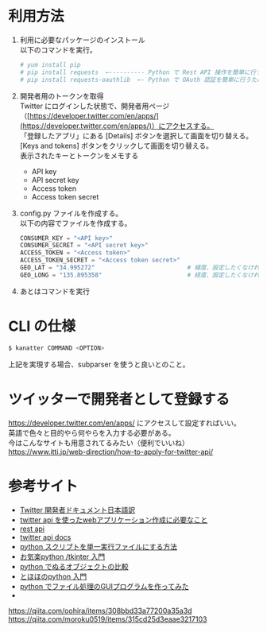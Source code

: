 # 利用方法

1. 利用に必要なパッケージのインストール  
    以下のコマンドを実行。
    ```sh
    # yum install pip
    # pip install requests  ←---------- Python で Rest API 操作を簡単に行うためのライブラリ
    # pip install requests-oauthlib  ←- Python で OAuth 認証を簡単に行うためのライブラリ
    ```

2. 開発者用のトークンを取得  
    Twitter にログインした状態で、開発者用ページ（[https://developer.twitter.com/en/apps/](https://developer.twitter.com/en/apps/)）にアクセスする。  
    「登録したアプリ」にある [Details] ボタンを選択して画面を切り替える。  
    [Keys and tokens] ボタンをクリックして画面を切り替える。  
    表示されたキーとトークンをメモする
    - API key
    - API secret key
    - Access token
    - Access token secret

3. config.py ファイルを作成する。  
    以下の内容でファイルを作成する。
    ```python
    CONSUMER_KEY = "<API key>"
    CONSUMER_SECRET = "<API secret key>"
    ACCESS_TOKEN = "<Access token>"
    ACCESS_TOKEN_SECRET = "<Access token secret>"
    GEO_LAT = "34.995272"                          # 緯度、設定したくなければ "" でおｋ
    GEO_LONG = "135.895358"                        # 経度、設定したくなければ "" でおｋ
    ```

4. あとはコマンドを実行


# CLI の仕様
```py
$ kanatter COMMAND <OPTION>
```
上記を実現する場合、subparser を使うと良いとのこと。


# ツイッターで開発者として登録する
https://developer.twitter.com/en/apps/ にアクセスして設定すればいい。  
英語で色々と目的やら何やらを入力する必要がある。  
今はこんなサイトも用意されてるみたい（便利でいいね）  
https://www.itti.jp/web-direction/how-to-apply-for-twitter-api/








# 参考サイト
- [Twitter 開発者ドキュメント日本語訳](http://westplain.sakuraweb.com/translate/twitter/Documentation/REST-APIs/Public-API/GET-trends-closest.cgi)
- [twitter api を使ったwebアプリケーション作成に必要なこと](https://belltzel.dev/twitter-api-prepare-for-application-creation/)
- [rest api](https://syncer.jp/Web/API/Twitter/REST_API/GET/statuses/user_timeline/)
- [twitter api docs](https://developer.twitter.com/en/docs)
- [python スクリプトを単一実行ファイルにする方法](https://qiita.com/hirohiro77/items/466e411fa41f144c8b2a)
- [お気楽python /tkinter 入門](http://www.nct9.ne.jp/m_hiroi/light/pytk05.html)
- [python でぬるオブジェクトの比較](https://qiita.com/tortuepin/items/44fdb63cc82dfd260575)
- [とほほのpython 入門](http://www.tohoho-web.com/python/function.html)
- [python でファイル処理のGUIプログラムを作ってみた](https://qiita.com/chanmaru/items/8e5ebf7d8b0b21c8fd3a)
- [](https://qiita.com/bakira/items/00743d10ec42993f85eb)



https://qiita.com/oohira/items/308bbd33a77200a35a3d
https://qiita.com/moroku0519/items/315cd25d3eaae3217103

